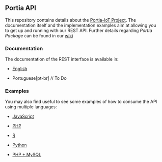 ## Portia API 

This repository contains details about the [Portia-IoT Project](https://portia.agrinessedge.com). 
The documentation itself and the implementation examples aim at allowing you to get up and running with our REST API. 
Further details regarding *Portia Package* can be found in our [wiki](https://wiki.agrinessedge.com)

### Documentation

The documentation of the REST interface is available in: 

* [English](https://github.com/agrinessedge/portia-iot-api-docs/blob/master/docs/languages/en/index.md) 

* Portuguese[pt-br] // To Do

### Examples

You may also find useful to see some examples of how to consume the API using multiple languages:

* [JavaScript](https://github.com/agrinessedge/portia-iot-api-docs/blob/master/examples/JavaScript.ipynb)

* [PHP](https://github.com/agrinessedge/portia-iot-api-docs/blob/master/examples/PHP.ipynb)

* [R](https://github.com/agrinessedge/portia-iot-api-docs/blob/master/examples/R.ipynb)

* [Python](https://github.com/agrinessedge/portia-iot-api-docs/blob/master/examples/Python.ipynb)

* [PHP + MySQL](https://github.com/agrinessedge/portia-iot-api-docs/blob/master/examples/PHP+MariaDB.ipynb)

